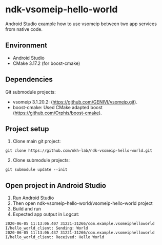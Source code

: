 # ndk-vsomeip-hello-world
Android Studio example how to use vsomeip between two app services from native code.

## Environment
- Android Studio
- CMake 3.17.2 (for boost-cmake)

## Dependencies
Git submodule projects:
- vsomeip 3.1.20.2: (https://github.com/GENIVI/vsomeip.git).
- boost-cmake: Used CMake adapted boost (https://github.com/Orphis/boost-cmake).

## Project setup
1. Clone main git project:
```
git clone https://github.com/nkh-lab/ndk-vsomeip-hello-world.git
```
2. Clone submodule projects:
```
git submodule update --init 
```

## Open project in Android Studio
1. Run Android Studio
2. Then open ndk-vsomeip-hello-world/vsomeip-hello-world project
3. Build and run
4. Expected app output in Logcat:
```
2020-06-05 11:13:06.407 31221-31266/com.example.vsomeiphelloworld I/hello_world_client: Sending: World
2020-06-05 11:13:06.437 31221-31266/com.example.vsomeiphelloworld I/hello_world_client: Received: Hello World
```

